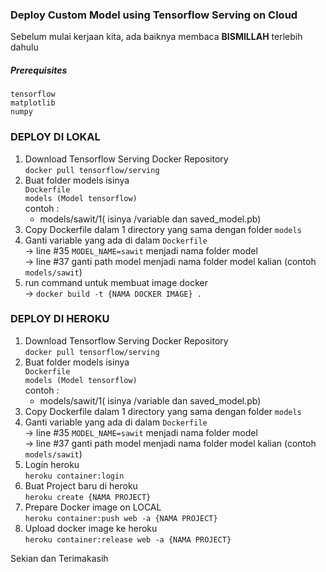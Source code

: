 ### Deploy Custom Model using Tensorflow Serving on Cloud

Sebelum mulai kerjaan kita, ada baiknya membaca **BISMILLAH** terlebih dahulu

##### Prerequisites
`tensorflow` <br>
`matplotlib` <br>
`numpy`


### DEPLOY DI LOKAL

1. Download Tensorflow Serving Docker Repository <br>
    `docker pull tensorflow/serving`
2. Buat folder models isinya 
   <br>`Dockerfile`
   <br> `models (Model tensorflow)` <br>
   contoh : <br>
    - models/sawit/1( isinya /variable dan saved_model.pb)
3. Copy Dockerfile dalam 1 directory yang sama dengan folder `models`
4. Ganti variable yang ada di dalam `Dockerfile` <br>
    -> line #35 `MODEL_NAME=sawit` menjadi nama folder model <br>
    -> line #37 ganti path model menjadi nama folder model kalian (contoh `models/sawit`) <br>
5. run command untuk membuat image docker <br>
    -> `docker build -t {NAMA DOCKER IMAGE} .`


### DEPLOY DI HEROKU

1. Download Tensorflow Serving Docker Repository <br>
    `docker pull tensorflow/serving`
2. Buat folder models isinya 
   <br>`Dockerfile`
   <br> `models (Model tensorflow)` <br>
   contoh : <br>
    - models/sawit/1( isinya /variable dan saved_model.pb)
3. Copy Dockerfile dalam 1 directory yang sama dengan folder `models`
4. Ganti variable yang ada di dalam `Dockerfile` <br>
    -> line #35 `MODEL_NAME=sawit` menjadi nama folder model <br>
    -> line #37 ganti path model menjadi nama folder model kalian (contoh `models/sawit`) <br>
5. Login heroku <br>
    `heroku container:login`
6. Buat Project baru di heroku <br>
    `heroku create {NAMA PROJECT}`
7. Prepare Docker image on LOCAL <br>
    `heroku container:push web -a {NAMA PROJECT}`
8. Upload docker image ke heroku <br>
    `heroku container:release web -a {NAMA PROJECT}`
    
Sekian dan Terimakasih